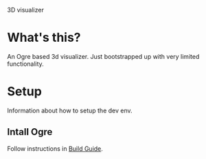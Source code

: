 3D visualizer

# What's this?

An Ogre based 3d visualizer. Just bootstrapped up with very limited functionality. 

# Setup

Information about how to setup the dev env.

## Intall Ogre
Follow instructions in [Build Guide](https://ogrecave.github.io/ogre/api/latest/building-ogre.html).